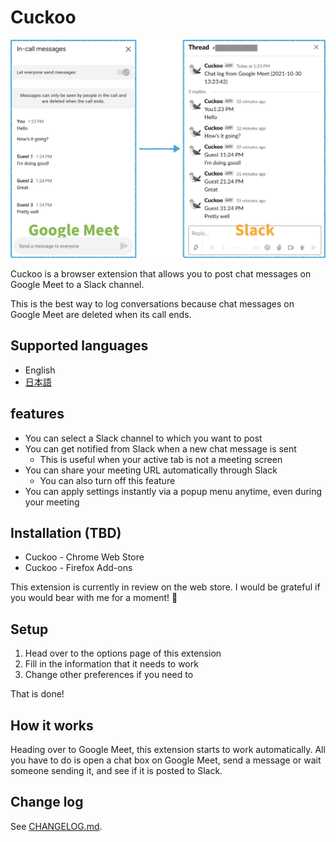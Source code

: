 # Cuckoo
![Google Meet to Slack](/img/google_meet_to_slack.png)

Cuckoo is a browser extension that allows you to post chat messages on Google Meet to a Slack channel.

This is the best way to log conversations because chat messages on Google Meet are deleted when its call ends.

## Supported languages
* English
* [日本語](/README/ja.md)

## features
* You can select a Slack channel to which you want to post
* You can get notified from Slack when a new chat message is sent
    * This is useful when your active tab is not a meeting screen
* You can share your meeting URL automatically through Slack
    * You can also turn off this feature
* You can apply settings instantly via a popup menu anytime, even during your meeting

## Installation (TBD)
* Cuckoo - Chrome Web Store
* Cuckoo - Firefox Add-ons

This extension is currently in review on the web store. I would be grateful if you would bear with me for a moment! 🙏

## Setup
1. Head over to the options page of this extension
2. Fill in the information that it needs to work
3. Change other preferences if you need to

That is done!

## How it works
Heading over to Google Meet, this extension starts to work automatically. All you have to do is open a chat box on Google Meet, send a message or wait someone sending it, and see if it is posted to Slack.

## Change log
See [CHANGELOG.md](/CHANGELOG/en.md).
